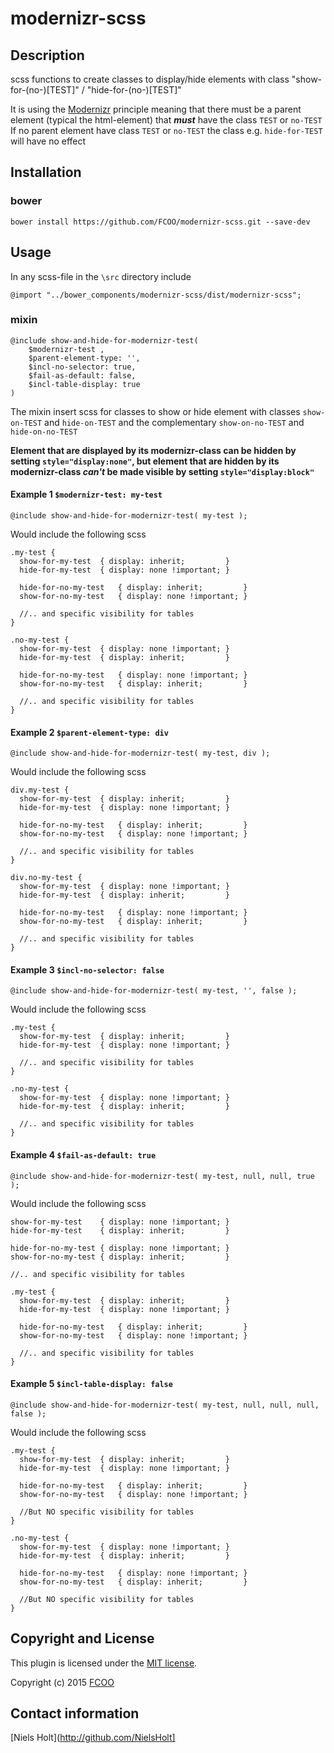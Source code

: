 # modernizr-scss
>
[Modernizr]: https://modernizr.com/


## Description
scss functions to create classes to display/hide elements with class "show-for-(no-)[TEST]" / "hide-for-(no-)[TEST]"

It is using the [Modernizr] principle meaning that there must be a parent element (typical the html-element) that ***must*** have the class `TEST` or `no-TEST`
If no parent element have class `TEST` or `no-TEST` the class e.g. `hide-for-TEST` will have no effect  

## Installation
### bower
`bower install https://github.com/FCOO/modernizr-scss.git --save-dev`

## Usage

In any scss-file in the `\src` directory include

	@import "../bower_components/modernizr-scss/dist/modernizr-scss";


### mixin

	@include show-and-hide-for-modernizr-test( 
		$modernizr-test , 
		$parent-element-type: '', 
		$incl-no-selector: true, 
		$fail-as-default: false,
		$incl-table-display: true 
	)


The mixin insert scss for classes to show or hide element with classes `show-on-TEST` and `hide-on-TEST` and the complementary `show-on-no-TEST` and `hide-on-no-TEST`

**Element that are displayed by its modernizr-class can be hidden by setting `style="display:none"`, but element that are hidden by its modernizr-class *can't* be made visible by setting `style="display:block"`**

#### Example 1 `$modernizr-test: my-test`
	@include show-and-hide-for-modernizr-test( my-test );

Would include the following scss

	.my-test {
	  show-for-my-test	{ display: inherit;			}
	  hide-for-my-test	{ display: none	!important; }

	  hide-for-no-my-test	{ display: inherit; 		}
	  show-for-no-my-test	{ display: none	!important; }
	  
      //.. and specific visibility for tables 
	}

	.no-my-test {
	  show-for-my-test	{ display: none	!important; }
	  hide-for-my-test	{ display: inherit; 		}

	  hide-for-no-my-test	{ display: none	!important; }
	  show-for-no-my-test	{ display: inherit;			}

      //.. and specific visibility for tables 
	}


#### Example 2 `$parent-element-type: div`
	@include show-and-hide-for-modernizr-test( my-test, div );

Would include the following scss

	div.my-test {
	  show-for-my-test	{ display: inherit; 		}
	  hide-for-my-test	{ display: none	!important; }

	  hide-for-no-my-test	{ display: inherit; 		}
	  show-for-no-my-test	{ display: none	!important; }
	  
      //.. and specific visibility for tables 
	}

	div.no-my-test {
	  show-for-my-test	{ display: none	!important; }
	  hide-for-my-test	{ display: inherit;			}

	  hide-for-no-my-test	{ display: none	!important; }
	  show-for-no-my-test	{ display: inherit; 		}

      //.. and specific visibility for tables 
	}

#### Example 3 `$incl-no-selector: false`
	@include show-and-hide-for-modernizr-test( my-test, '', false );

Would include the following scss

	.my-test {
	  show-for-my-test	{ display: inherit;			}
	  hide-for-my-test	{ display: none	!important; }
  
      //.. and specific visibility for tables 
	}

	.no-my-test {
	  show-for-my-test	{ display: none	!important; }
	  hide-for-my-test	{ display: inherit;			}

      //.. and specific visibility for tables 
	}

#### Example 4 `$fail-as-default: true`
	@include show-and-hide-for-modernizr-test( my-test, null, null, true );

Would include the following scss

	show-for-my-test	{ display: none	!important; }
	hide-for-my-test	{ display: inherit;			}

	hide-for-no-my-test	{ display: none	!important; }
	show-for-no-my-test	{ display: inherit;			}

    //.. and specific visibility for tables 

	.my-test {
	  show-for-my-test	{ display: inherit;			}
	  hide-for-my-test	{ display: none	!important; }

	  hide-for-no-my-test	{ display: inherit;			}
	  show-for-no-my-test	{ display: none	!important; }
	  
      //.. and specific visibility for tables 
	}

#### Example 5 `$incl-table-display: false`
	@include show-and-hide-for-modernizr-test( my-test, null, null, null, false );

Would include the following scss

	.my-test {
	  show-for-my-test	{ display: inherit;			}
	  hide-for-my-test	{ display: none	!important; }

	  hide-for-no-my-test	{ display: inherit;			}
	  show-for-no-my-test	{ display: none	!important; }
	  
      //But NO specific visibility for tables 
	}

	.no-my-test {
	  show-for-my-test	{ display: none	!important; }
	  hide-for-my-test	{ display: inherit;			}

	  hide-for-no-my-test	{ display: none	!important; }
	  show-for-no-my-test	{ display: inherit;			}

      //But NO specific visibility for tables 
	}


## Copyright and License
This plugin is licensed under the [MIT license](https://github.com/FCOO/modernizr-scss/LICENSE).

Copyright (c) 2015 [FCOO](https://github.com/FCOO)

## Contact information

[Niels Holt](http://github.com/NielsHolt]


